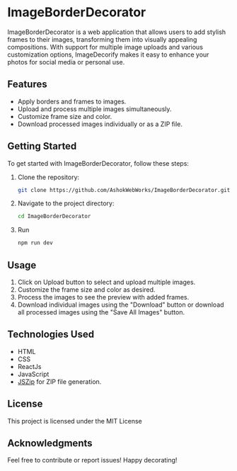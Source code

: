 # ImageBorderDecorator

ImageBorderDecorator is a web application that allows users to add stylish frames to their images, transforming them into visually appealing compositions. With support for multiple image uploads and various customization options, ImageDecorify makes it easy to enhance your photos for social media or personal use.

## Features

- Apply borders and frames to images.
- Upload and process multiple images simultaneously.
- Customize frame size and color.
- Download processed images individually or as a ZIP file.

## Getting Started

To get started with ImageBorderDecorator, follow these steps:

1. Clone the repository:

    ```bash
    git clone https://github.com/AshokWebWorks/ImageBorderDecorator.git
    ```

2. Navigate to the project directory:

    ```bash
    cd ImageBorderDecorator
    ```

3. Run 
   ```bash
   npm run dev
   ```

## Usage

1. Click on Upload button to select and upload multiple images.
2. Customize the frame size and color as desired.
3. Process the images to see the preview with added frames.
4. Download individual images using the "Download" button or download all processed images using the "Save All Images" button.

## Technologies Used

- HTML
- CSS
- ReactJs
- JavaScript
- [JSZip](https://stuk.github.io/jszip/) for ZIP file generation.

## License

This project is licensed under the MIT License

## Acknowledgments

Feel free to contribute or report issues! Happy decorating!
